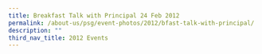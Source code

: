 ```yaml
---
title: Breakfast Talk with Principal 24 Feb 2012
permalink: /about-us/psg/event-photos/2012/bfast-talk-with-principal/
description: ""
third_nav_title: 2012 Events
---
```

